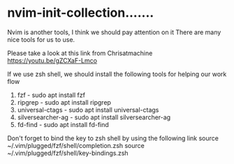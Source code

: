 # nvim-init-collection....... 
 Nvim is another tools, I think we should pay attention on it
 There are many nice tools for us to use.

 Please take a look at this link from Chrisatmachine
 https://youtu.be/gZCXaF-Lmco

 If we use zsh shell, we should install the following tools for helping our work flow
 1. fzf  -  sudo apt install fzf 
 2. ripgrep - sudo apt install ripgrep
 3. universal-ctags - sudo apt install universal-ctags
 4. silversearcher-ag - sudo apt install silversearcher-ag
 5. fd-find - sudo apt install fd-find 

 Don't forget to bind the key to zsh shell by using the following link 
   source ~/.vim/plugged/fzf/shell/completion.zsh
   source ~/.vim/plugged/fzf/shell/key-bindings.zsh

 

